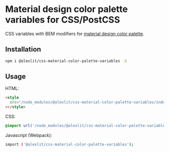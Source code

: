 # Material design color palette variables for CSS/PostCSS

CSS variables with BEM modifiers for
[material design color palette](https://material.io/design/color/#color-theme-creation).

## Installation

```sh
npm i @alexlit/css-material-color-palette-variables -S
```

## Usage

HTML:

```html
<style
  src="/node_modules/@alexlit/css-material-color-palette-variables/index.css"
></style>
```

CSS:

```css
@import url('/node_modules/@alexlit/css-material-color-palette-variables/index.css');
```

Javascript (Webpack):

```sh
import ('@alexlit/css-material-color-palette-variables');
```
